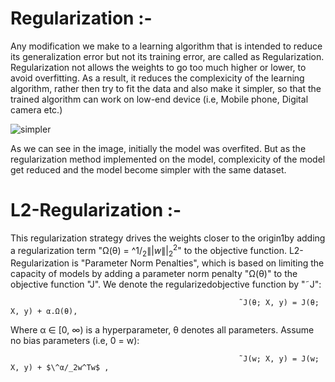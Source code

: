 # Regularization :-
  Any modification we make to a learning algorithm that is intended to reduce its generalization error but not its training error, are called as Regularization. Regularization not allows the weights to go too much higher or lower, to avoid overfitting. As a result, it reduces the complexicity of the learning algorithm, rather then try to fit the  data and also make it simpler, so that the trained algorithm can work on low-end device (i.e, Mobile phone, Digital camera etc.)

![simpler](https://user-images.githubusercontent.com/68110323/212059129-d5b31442-1945-4fd9-8386-8210b22cd61b.png)

As we can see in the image, initially the model was overfited. But as the regularization method implemented on the model, complexicity of the model get reduced and the model become simpler with the same dataset.

# L2-Regularization :- 
 This regularization strategy drives the weights closer to the origin1by adding a regularization term "Ω(θ) = $\^1/_2\||w\||_2^2$" to the objective function. L2-Regularization is "Parameter Norm Penalties", which is based on limiting the capacity of models by adding a parameter norm penalty "Ω(θ)" to the objective function "J". We denote the regularizedobjective function by "˜J":
 
                                                       ˜J(θ; X, y) = J(θ; X, y) + α.Ω(θ),
                                                       
Where α ∈ [0, ∞) is a hyperparameter, θ denotes all parameters. Assume no bias parameters (i.e, 0 = w):

                                                       ˜J(w; X, y) = J(w; X, y) + $\^α/_2w^Tw$ ,
